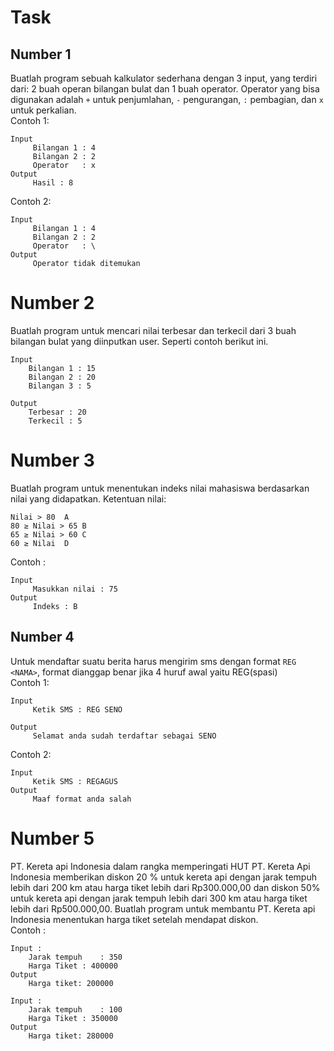 # Task

## Number 1
Buatlah program sebuah kalkulator sederhana dengan 3 input, yang terdiri dari: 2 buah operan bilangan bulat dan 1 buah operator. Operator yang bisa digunakan adalah `+` untuk penjumlahan, `-` pengurangan, `:` pembagian, dan `x` untuk perkalian.  
Contoh 1: 
```
Input
     Bilangan 1 : 4
     Bilangan 2 : 2
     Operator   : x
Output
     Hasil : 8
```  
Contoh 2:
```
Input
     Bilangan 1 : 4
     Bilangan 2 : 2
     Operator   : \
Output
     Operator tidak ditemukan
```
# Number 2
Buatlah program untuk mencari nilai terbesar dan terkecil dari 3 buah bilangan bulat yang diinputkan user. Seperti contoh berikut ini.  
```
Input
	Bilangan 1 : 15
	Bilangan 2 : 20
	Bilangan 3 : 5

Output 
	Terbesar : 20
	Terkecil : 5
```
# Number 3
Buatlah program untuk menentukan indeks nilai mahasiswa berdasarkan nilai yang didapatkan.
Ketentuan nilai:  
```
Nilai > 80	A
80 ≥ Nilai > 65	B
65 ≥ Nilai > 60	C
60 ≥ Nilai 	D
```
Contoh :
```
Input
     Masukkan nilai : 75
Output
     Indeks : B
```
## Number 4
Untuk mendaftar suatu berita harus mengirim sms dengan format `REG <NAMA>`, format dianggap benar jika 4 huruf awal yaitu REG(spasi)  
Contoh 1: 
```
Input
     Ketik SMS : REG SENO

Output
     Selamat anda sudah terdaftar sebagai SENO
```     
Contoh 2:
```
Input
     Ketik SMS : REGAGUS
Output
     Maaf format anda salah
```
# Number 5
PT. Kereta api Indonesia dalam rangka memperingati HUT PT. Kereta Api Indonesia memberikan diskon 20 % untuk kereta api dengan jarak tempuh lebih dari 200 km atau harga tiket lebih dari Rp300.000,00 dan diskon 50% untuk kereta api dengan jarak tempuh lebih dari 300 km atau harga tiket lebih dari Rp500.000,00. Buatlah program untuk membantu PT. Kereta api Indonesia menentukan harga tiket setelah mendapat diskon.  
Contoh :
```
Input :
	Jarak tempuh 	: 350
	Harga Tiket	: 400000 
Output
	Harga tiket: 200000
```
```
Input :
	Jarak tempuh 	: 100
	Harga Tiket	: 350000 
Output
	Harga tiket: 280000
```  
